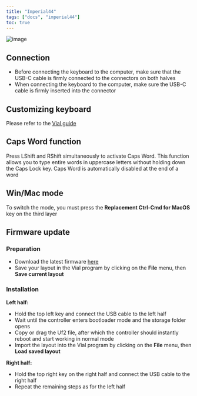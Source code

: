 ```yaml
---
title: "Imperial44"
tags: ["docs", "imperial44"]
toc: true
---
```


![image](/images/keyboards/imperial44.jpg)  

## Connection
- Before connecting the keyboard to the computer, make sure that the USB-C cable is firmly connected to the connectors on both halves
- When connecting the keyboard to the computer, make sure the USB-C cable is firmly inserted into the connector

## Customizing keyboard
Please refer to the [Vial guide](/pages/docs/vial) 

## Caps Word function
Press LShift and RShift simultaneously to activate Caps Word. This function allows you to type entire words in uppercase letters without holding down the Caps Lock key. Caps Word is automatically disabled at the end of a word

## Win/Mac mode
To switch the mode, you must press the **Replacement Ctrl-Cmd for MacOS** key on the third layer

## Firmware update
### Preparation
- Download the latest firmware [here](http://github.com/ergohaven/keymap_hub) 
- Save your layout in the Vial program by clicking on the **File** menu, then **Save current layout**

### Installation
**Left half:** 
- Hold the top left key and connect the USB cable to the left half
- Wait until the controller enters bootloader mode and the storage folder opens
- Copy or drag the Uf2 file, after which the controller should instantly reboot and start working in normal mode
- Import the layout into the Vial program by clicking on the **File** menu, then **Load saved layout**  
  
**Right half:**
- Hold the top right key on the right half and connect the USB cable to the right half
- Repeat the remaining steps as for the left half
